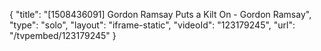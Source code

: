 {
    "title": "[1508436091] Gordon Ramsay Puts a Kilt On - Gordon Ramsay",
    "type": "solo",
    "layout": "iframe-static",
    "videoId": "123179245",
    "url": "\/tvpembed\/123179245"
}